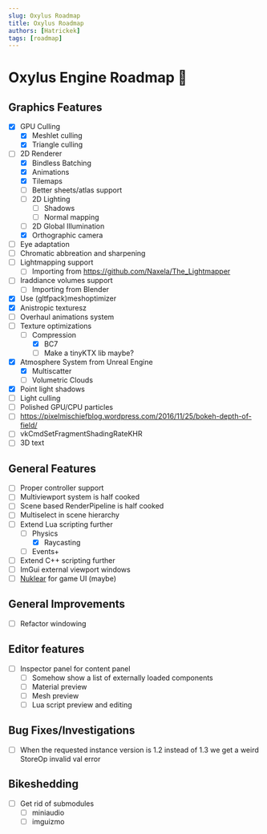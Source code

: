 ```yaml
---
slug: Oxylus Roadmap
title: Oxylus Roadmap
authors: [Hatrickek]
tags: [roadmap]
---
```


# Oxylus Engine Roadmap 🎯

## Graphics Features
- [x] GPU Culling
	- [x] Meshlet culling 
	- [x] Triangle culling
- [ ] 2D Renderer  
  - [x] Bindless Batching 
  - [x] Animations
  - [x] Tilemaps
  - [ ] Better sheets/atlas support
  - [ ] 2D Lighting  
    - [ ] Shadows
    - [ ] Normal mapping
  - [ ] 2D Global Illumination
  - [x] Orthographic camera
- [ ] Eye adaptation
- [ ] Chromatic abbreation and sharpening
- [ ] Lightmapping support
  -  [ ] Importing from https://github.com/Naxela/The_Lightmapper
- [ ] Iraddiance volumes support
	- [ ] Importing from Blender
- [x] Use (gltfpack)meshoptimizer
- [x] Anistropic texturesz
- [ ] Overhaul animations system
- [ ] Texture optimizations
	- [ ] Compression
		- [x] BC7
		- [ ] Make a tinyKTX lib maybe?
- [x] Atmosphere System from Unreal Engine 
	- [x] Multiscatter
	- [ ] Volumetric Clouds
- [x] Point light shadows
- [ ] Light culling
- [ ] Polished GPU/CPU particles
- [ ] https://pixelmischiefblog.wordpress.com/2016/11/25/bokeh-depth-of-field/
- [ ] vkCmdSetFragmentShadingRateKHR
- [ ] 3D text

## General Features
- [ ] Proper controller support
- [ ] Multiviewport system is half cooked
- [ ] Scene based RenderPipeline is half cooked
- [ ] Multiselect in scene hierarchy
- [ ] Extend Lua scripting further
	- [ ] Physics
		- [x] Raycasting
	- [ ] Events+
- [ ] Extend C++ scripting further
- [ ] ImGui external viewport windows
- [ ] [Nuklear](https://github.com/Immediate-Mode-UI/Nuklear) for game UI (maybe) 

## General Improvements
- [ ] Refactor windowing

## Editor features
- [ ]  Inspector panel for content panel
	- [ ] Somehow show a list of externally loaded components
	- [ ] Material preview
	- [ ] Mesh preview
	- [ ] Lua script preview and editing
## Bug Fixes/Investigations
- [ ] When the requested instance version is 1.2 instead of 1.3 we get a weird StoreOp invalid val error 
## Bikeshedding
- [ ] Get rid of submodules
	- [ ] miniaudio
	- [ ] imguizmo
